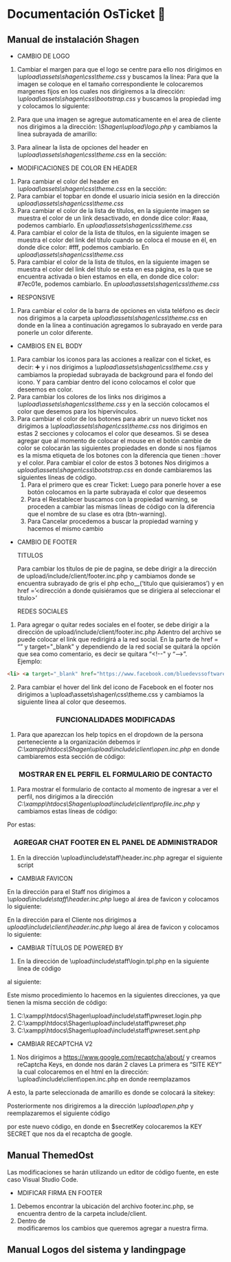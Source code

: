 # Documentación OsTicket 🦘

## Manual de instalación Shagen
 - CAMBIO DE LOGO
  1. Cambiar el margen para que el logo se centre para ello nos dirigimos en *\upload\assets\shagen\css\theme.css* y buscamos la línea:
  Para que la imagen se coloque en el tamaño correspondiente le colocaremos margenes fijos en los cuales nos dirigiremos a la dirección:  *\upload\assets\shagen\css\bootstrap.css* y buscamos la propiedad img y colocamos lo siguiente:
   
  2. Para que una imagen se agregue automaticamente en el area de cliente nos dirigimos a la dirección: *\Shagen\upload\logo.php* y cambiamos la linea subrayada de   amarillo:
   
  3. Para alinear la lista de opciones del header en *\upload\assets\shagen\css\theme.css* en la sección:
   
 - MODIFICACIONES DE COLOR EN HEADER
 1. Para cambiar el color del header en *\upload\assets\shagen\css\theme.css* en la sección:
 2. Para cambiar el topbar en donde el usuario inicia sesión en la dirección *upload\assets\shagen\css\theme.css*
 3. Para cambiar el color de la lista de títulos, en la siguiente imagen se muestra el color de un link desactivado, en donde dice color: #aaa, podemos cambiarlo. En *upload\assets\shagen\css\theme.css*
 4. Para cambiar el color de la lista de títulos, en la siguiente imagen se muestra el color del link del título cuando se coloca el mouse en él, en donde dice color: #fff, podemos cambiarlo. En *upload\assets\shagen\css\theme.css*
 5. Para cambiar el color de la lista de títulos, en la siguiente imagen se muestra el color del link del título se esta en esa página, es la que se encuentra activada o bien estamos en ella, en donde dice color: #7ec01e, podemos cambiarlo. En *upload\assets\shagen\css\theme.css*
 
 - RESPONSIVE
 1. Para cambiar el color de la barra de opciones en vista teléfono es decir nos dirigimos a la carpeta *upload\assets\shagen\css\theme.css* en donde en la línea a continuación agregamos lo subrayado en verde para ponerle un color diferente.
 - CAMBIOS EN EL BODY
 1. Para cambiar los iconos para las acciones a realizar con el ticket, es decir: ➕ y ℹ️ nos dirigimos a *\upload\assets\shagen\css\theme.css* y cambiamos la propiedad subrayada de background para el fondo del icono. Y para cambiar dentro del icono colocamos el color que deseemos en color.
 2. Para cambiar los colores de los links nos dirigimos a *\upload\assets\shagen\css\theme.css* y en la sección colocamos el color que desemos para los hipervínculos.
 3. Para cambiar el color de los botones para abrir un nuevo ticket nos dirigimos a *\upload\assets\shagen\css\theme.css* nos dirigimos en estas 2 secciones y colocamos el color que deseamos.
Si se desea agregar que al momento de colocar el mouse en el botón cambie de color se colocarán las siguientes propiedades en donde si nos fijamos es la misma etiqueta de los botones con la diferencia que tienen ::hover y el color.
Para cambiar el color de estos 3 botones 
Nos dirigimos a *upload\assets\shagen\css\bootstrap.css* en donde cambiaremos las siguientes líneas de código. 
       1. Para el primero que es crear Ticket:
       Luego para ponerle hover a ese botón colocamos en la parte subrayada el color que deseemos
       2. Para el Restablecer buscamos con la propiedad warning, se proceden a cambiar las mismas líneas de código con la diferencia que el nombre de su clase es otra        (btn-warning).
       3. Para Cancelar procedemos a buscar la propiedad warning y hacemos el mismo cambio
 
- CAMBIO DE FOOTER

  TITULOS
  
     Para cambiar los títulos de pie de pagina, se debe dirigir a la dirección de upload/include/client/footer.inc.php  y cambiamos donde se encuentra subrayado de gris el php echo__(‘titulo que quisieramos’) y en href =’<dirección a donde quisiéramos que se dirigiera al seleccionar el titulo>’
  
  REDES SOCIALES
 1. Para agregar o quitar redes sociales en el footer, se debe dirigir a la dirección de upload/include/client/footer.inc.php Adentro del archivo se puede colocar el link que redirigirá a la red social. En la parte de href = “<colocar link>” y target="_blank" y dependiendo de la red social se quitará la opción que sea como comentario, es decir se quitara “<!--" y “–->”.  
Ejemplo: 
``` html
<li> <a target="_blank" href="https://www.facebook.com/bluedevssoftware/?ti=as"> <i class="icon-facebook"></i> </a> </li>
```
 2. Para cambiar el hover del link del icono de Facebook en el footer nos dirigimos a \upload\assets\shagen\css\theme.css y cambiamos la siguiente línea al color que deseemos. 
<h3 align="center"> FUNCIONALIDADES MODIFICADAS </h3>

 1. Para que aparezcan los help topics en el dropdown de la persona perteneciente a la organización debemos ir *C:\xampp\htdocs\Shagen\upload\include\client\open.inc.php* en donde cambiaremos esta sección de código:
 
<h3 align="center"> MOSTRAR EN EL PERFIL EL FORMULARIO DE CONTACTO </h3>

 1. Para mostrar el formulario de contacto al momento de ingresar a ver el perfil, nos dirigimos a la dirección *C:\xampp\htdocs\Shagen\upload\include\client\profile.inc.php*  y cambiamos estas líneas de código: 
 
 Por estas:
 
<h3 align="center"> AGREGAR CHAT FOOTER EN EL PANEL DE ADMINISTRADOR </h3>

 1. En la dirección \upload\include\staff\header.inc.php agregar el siguiente script
 
 - CAMBIAR FAVICON 
 
  En la dirección para el Staff nos dirigimos a *\upload\include\staff\header.inc.php* luego al área de favicon y colocamos lo siguiente:
  
  En la dirección para el Cliente nos dirigimos a *upload\include\client\header.inc.php* luego al área de favicon y colocamos lo siguiente:
  
 - CAMBIAR TÍTULOS DE POWERED BY
 
 1. En la dirección de \upload\include\staff\login.tpl.php en la siguiente linea de código
 
 al siguiente: 
 
 
 Este mismo procedimiento lo hacemos en la siguientes direcciones, ya que tienen la misma sección de código:
   1. C:\xampp\htdocs\Shagen\upload\include\staff\pwreset.login.php
   2. C:\xampp\htdocs\Shagen\upload\include\staff\pwreset.php
   3. C:\xampp\htdocs\Shagen\upload\include\staff\pwreset.sent.php
   
 - CAMBIAR RECAPTCHA V2 
 
 1. Nos dirigimos a https://www.google.com/recaptcha/about/ y creamos reCaptcha Keys, en donde nos darán 2 claves 
La primera es “SITE KEY” la cual colocaremos en el html en la dirección: \upload\include\client\open.inc.php en donde reemplazamos

A esto, la parte seleccionada de amarillo es donde se colocará la sitekey:

Posteriormente nos dirigiremos a la dirección *\upload\open.php* y reemplazaremos el siguiente código

por este nuevo código, en donde en $secretKey colocaremos la KEY SECRET que nos da el recaptcha de google.

## Manual ThemedOst
 Las modificaciones se harán utilizando un editor de código fuente, en este caso Visual Studio Code.
- MDIFICAR FIRMA EN FOOTER
1. Debemos encontrar la ubicación del archivo footer.inc.php, se encuentra dentro de la carpeta include/client.
2. Dentro de <div id=”footer”> modificaremos los cambios que queremos agregar a nuestra firma.

## Manual Logos del sistema y landingpage
